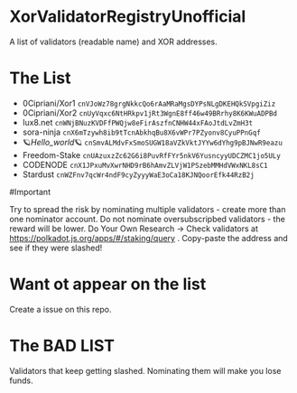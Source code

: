 # XorValidatorRegistryUnofficial
A list of validators (readable name) and XOR addresses.


# The List

* 0Cipriani/Xor1                  `cnVJoWz78grgNkkcQo6rAaMRaMgsDYPsNLgDKEHQkSVpgiZiz`
* 0Cipriani/Xor2                  `cnUyVqxc6NtHRkpv1jRt3WgnE8ff46w49BRrhy8K6KWuADPBd`
* lux8.net                        `cnWNjBNuzKVDFfPWQjw8eFirAszfnCNHW44xFAoJtdLvZmH3t`
* sora-ninja                      `cnX6mTzywh8ib9tTcnAbkhqBu8X6vWPr7PZyonv8CyuPPnGqf`
* 🪐_Hello_world_🪐              `cnSmvALMdvFxSmoSUGW18aVZkVktJYYw6dYhg9pBJNwR9eazu`
* Freedom-Stake                   `cnUAzuxzZc62G6i8PuvRfFYr5nkV6YusncyyUDCZMC1jo5ULy`
* CODENODE                        `cnX1JPxuMvXwrNHD9rB6hAmvZLVjW1PSzebMMHdVWxNKL8sC1`
* Stardust                        `cnWZFnv7qcWr4ndF9cyZyyyWaE3oCa18KJNQoorEfk44RzB2j`

#Important 

Try to spread the risk by nominating multiple validators - create more than one nominator account.
Do not nominate oversubscripbed validators - the reward will be lower. 
Do Your Own Research  -> Check validators at https://polkadot.js.org/apps/#/staking/query . Copy-paste the address and see if they were slashed! 


# Want ot appear on the list
Create a issue on this repo.


# The BAD LIST 

Validators that keep getting slashed. Nominating them will make you lose funds.


